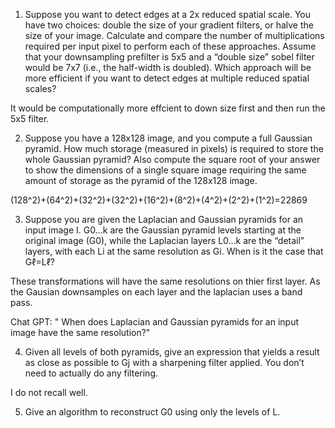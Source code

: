 1. Suppose you want to detect edges at a 2x reduced spatial scale. You have two choices: double the size of your gradient filters, or halve the size of your image. Calculate and compare the number of multiplications required per input pixel to perform each of these approaches. Assume that your downsampling prefilter is 5x5 and a “double size” sobel filter would be 7x7 (i.e., the half-width is doubled). Which approach will be more efficient if you want to detect edges at multiple reduced spatial scales?

It would be computationally more effcient to down size first and then run the 5x5 filter. 

2. Suppose you have a 128x128 image, and you compute a full Gaussian pyramid. How much storage (measured in pixels) is required to store the whole Gaussian pyramid? Also compute the square root of your answer to show the dimensions of a single square image requiring the same amount of storage as the pyramid of the 128x128 image.

(128^2)+(64^2)+(32^2)+(32^2)+(16^2)+(8^2)+(4^2)+(2^2)+(1^2)=22869

3. Suppose you are given the Laplacian and Gaussian pyramids for an input image I.
 G0…k are the Gaussian pyramid levels starting at the original image (G0), while the Laplacian layers L0…k are the “detail” layers, with each Li at the same resolution as Gi. When is it the case that Gℓ=Lℓ?

These transformations will have the same resolutions on thier first layer. As the Gausian downsamples on each layer and the laplacian uses a band pass.

Chat GPT: " When does Laplacian and Gaussian pyramids for an input image have the same resolution?"

4. Given all levels of both pyramids, give an expression that yields a result as close as possible to Gj with a sharpening filter applied. You don’t need to actually do any filtering.

I do not recall well.


5. Give an algorithm to reconstruct G0 using only the levels of L.



